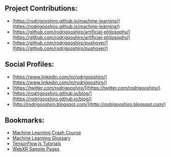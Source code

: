 Project Contributions:
---
 - [https://rodrigooshiro.github.io/machine-learning/](https://rodrigooshiro.github.io/machine-learning/)
 - [https://github.com/rodrigooshiro/artificial-philosophy/](https://github.com/rodrigooshiro/artificial-philosophy/)
 - [https://github.com/rodrigooshiro/pushover/](https://github.com/rodrigooshiro/pushover/)

Social Profiles:
---
 - [https://www.linkedin.com/in/rodrigooshiro/](https://www.linkedin.com/in/rodrigooshiro/)
 - [https://twitter.com/rodrigooshiro/](https://twitter.com/rodrigooshiro/)
 - [https://rodrigooshiro.github.io/blog/](https://rodrigooshiro.github.io/blog/)
 - [http://rodrigooshiro.blogspot.com/](http://rodrigooshiro.blogspot.com/)

Bookmarks:
---
 - [Machine Learning Crash Course](https://developers.google.com/machine-learning/crash-course/)
 - [Machine Learning Glossary](https://developers.google.com/machine-learning/glossary/)
 - [TensorFlow.js Tutorials](http://tensorflow.org/js/tutorials/)
 - [WebXR Sample Pages](https://immersive-web.github.io/webxr-samples/)

